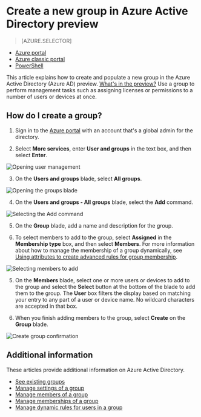<properties
    pageTitle="Create a new group in Azure Active Directory preview | Microsoft Azure"
    description="How to create a group in Azure Active Directory and add users (members) to the group"
    services="active-directory"
    documentationCenter=""
    authors="curtand"
    manager="femila"
    editor=""/>

<tags
    ms.service="active-directory"
    ms.workload="identity"
    ms.tgt_pltfrm="na"
    ms.devlang="na"
    ms.topic="article"
    ms.date="10/17/2016"
    ms.author="curtand"/>


# <a name="create-a-new-group-in-azure-active-directory-preview"></a>Create a new group in Azure Active Directory preview

> [AZURE.SELECTOR]
- [Azure portal](active-directory-groups-create-azure-portal.md)
- [Azure classic portal](active-directory-accessmanagement-manage-groups.md)
- [PowerShell](active-directory-accessmanagement-groups-settings-v2-cmdlets.md)

This article explains how to create and populate a new group in the Azure Active Directory (Azure AD) preview. [What's in the preview?](active-directory-preview-explainer.md) Use a group to perform management tasks such as assigning licenses or permissions to a number of users or devices at once.

## <a name="how-do-i-create-a-group"></a>How do I create a group?

1. Sign in to the [Azure portal](https://portal.azure.com) with an account that's a global admin for the directory.

2. Select **More services**, enter **User and groups** in the text box, and then select **Enter**.

  ![Opening user management](./media/active-directory-groups-create-azure-portal/search-user-management.png)

3. On the **Users and groups** blade, select **All groups**.

  ![Opening the groups blade](./media/active-directory-groups-create-azure-portal/view-groups-blade.png)

4. On the **Users and groups - All groups** blade, select the **Add** command.

  ![Selecting the Add command](./media/active-directory-groups-create-azure-portal/add-group-command.png)

5. On the **Group** blade, add a name and description for the group.

6. To select members to add to the group, select **Assigned** in the **Membership type** box, and then select **Members**. For more information about how to manage the membership of a group dynamically, see [Using attributes to create advanced rules for group membership](active-directory-groups-dynamic-membership-azure-portal.md).

  ![Selecting members to add](./media/active-directory-groups-create-azure-portal/select-members.png)

5. On the **Members** blade, select one or more users or devices to add to the group and select the **Select** button at the bottom of the blade to add them to the group. The **User** box filters the display based on matching your entry to any part of a user or device name. No wildcard characters are accepted in that box.

6. When you finish adding members to the group, select **Create** on the **Group** blade.    

  ![Create group confirmation](./media/active-directory-groups-create-azure-portal/create-group-confirmation.png)




## <a name="additional-information"></a>Additional information

These articles provide additional information on Azure Active Directory.

* [See existing groups](active-directory-groups-view-azure-portal.md)
* [Manage settings of a group](active-directory-groups-settings-azure-portal.md)
* [Manage members of a group](active-directory-groups-members-azure-portal.md)
* [Manage memberships of a group](active-directory-groups-membership-azure-portal.md)
* [Manage dynamic rules for users in a group](active-directory-groups-dynamic-membership-azure-portal.md)
